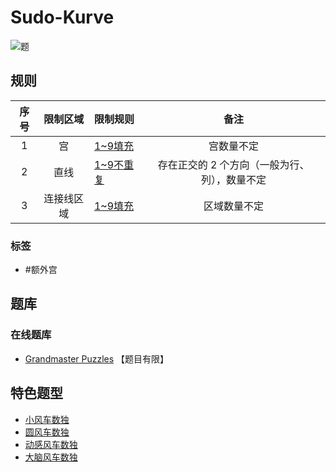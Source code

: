 # Sudo-Kurve
<!-- START doctoc generated TOC please keep comment here to allow auto update -->
<!-- DON'T EDIT THIS SECTION, INSTEAD RE-RUN doctoc TO UPDATE -->

<!-- END doctoc generated TOC please keep comment here to allow auto update -->

![题](https://www.gmpuzzles.com/images/blog/GM-Sudo-Kurve-Ex.png)

## 规则

| 序号  | 限制区域  | 限制规则     |            备注            |
|:---:|:-----:|:---------|:------------------------:|
|  1  |   宫   | [1~9填充]  |          宫数量不定           |
|  2  |  直线   | [1~9不重复] | 存在正交的 2 个方向（一般为行、列），数量不定 |
|  3  | 连接线区域 | [1~9填充]  |          区域数量不定          |

### 标签

- #额外宫

## 题库

### 在线题库

- [Grandmaster Puzzles](https://www.gmpuzzles.com/blog/category/sudoku/sudo-kurve/) 【题目有限】

## 特色题型

- [小风车数独](../风车/小风车数独.md)
- [圆风车数独](../风车/圆风车数独.md)
- [动感风车数独](../风车/动感风车数独.md)
- [大脑风车数独](../风车/大脑风车数独.md)

[1~9填充]: ../../rules/rules.md#1to9填充

[1~9不重复]: ../../rules/rules.md#1to9不重复
